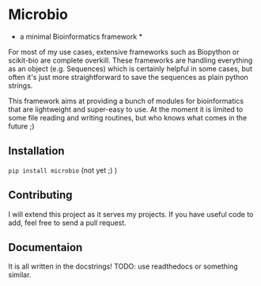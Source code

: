 # Microbio
* a minimal Bioinformatics framework * 

For most of my use cases, extensive frameworks such as Biopython or scikit-bio are complete overkill. These frameworks are handling everything as an object (e.g. Sequences) which is certainly helpful in some cases, but often it's just more straightforward to save the sequences as plain python strings. 

This framework aims at providing a bunch of modules for bioinformatics that are lightweight and super-easy to use. At the moment it is limited to some file reading and writing routines, but who knows what comes in the future ;) 

## Installation
`pip install microbio` (not yet ;) )

## Contributing
I will extend this project as it serves my projects. If you have useful code to add, feel free to send a pull request. 

## Documentaion
It is all written in the docstrings! 
TODO: use readthedocs or something similar. 
